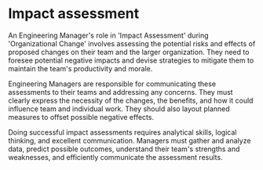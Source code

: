 # Impact assessment

An Engineering Manager's role in 'Impact Assessment' during 'Organizational Change' involves assessing the potential risks and effects of proposed changes on their team and the larger organization. They need to foresee potential negative impacts and devise strategies to mitigate them to maintain the team's productivity and morale.

Engineering Managers are responsible for communicating these assessments to their teams and addressing any concerns. They must clearly express the necessity of the changes, the benefits, and how it could influence team and individual work. They should also layout planned measures to offset possible negative effects.

Doing successful impact assessments requires analytical skills, logical thinking, and excellent communication. Managers must gather and analyze data, predict possible outcomes, understand their team's strengths and weaknesses, and efficiently communicate the assessment results.